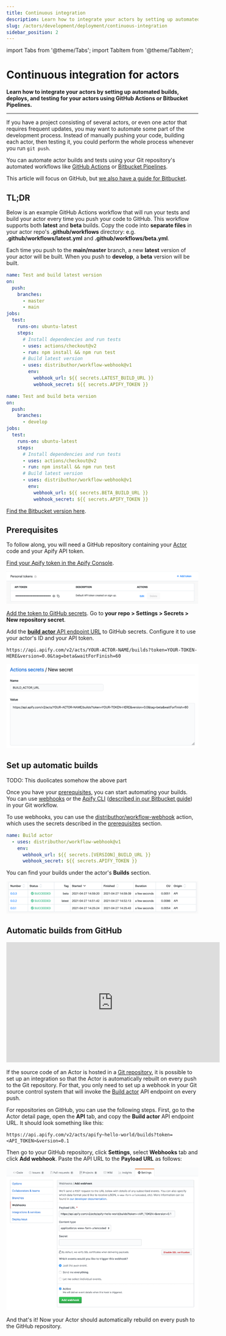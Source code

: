 ```yaml
---
title: Continuous integration
description: Learn how to integrate your actors by setting up automated builds, deploys, and testing for your actors using GitHub Actions or Bitbucket Pipelines.
slug: /actors/development/deployment/continuous-integration
sidebar_position: 2
---
```


import Tabs from '@theme/Tabs';
import TabItem from '@theme/TabItem';

# Continuous integration for actors

**Learn how to integrate your actors by setting up automated builds, deploys, and testing for your actors using GitHub Actions or Bitbucket Pipelines.**

---

If you have a project consisting of several actors, or even one actor that requires frequent updates, you may want to automate some part of the development process. Instead of manually pushing your code, building each actor, then testing it, you could perform the whole process whenever you run `git push`.

You can automate actor builds and tests using your Git repository's automated workflows like [GitHub Actions](https://github.com/features/actions) or [Bitbucket Pipelines](https://bitbucket.org/product/features/pipelines).

This article will focus on GitHub, but [we also have a guide for Bitbucket](https://help.apify.com/en/articles/1861038-setting-up-continuous-integration-for-apify-actors-on-bitbucket).

## TL;DR

Below is an example GitHub Actions workflow that will run your tests and build your actor every time you push your code to GitHub. This workflow supports both **latest** and **beta** builds. Copy the code into **separate files** in your actor repo's **.github/workflows** directory: e.g. **.github/workflows/latest.yml** and **.github/workflows/beta.yml**.

Each time you push to the **main/master** branch, a new **latest** version of your actor will be built. When you push to **develop**, a **beta** version will be built.

<Tabs groupId="main">
<TabItem value="latest.yml" label="latest.yml">

```yaml
name: Test and build latest version
on:
  push:
    branches:
      - master
      - main
jobs:
  test:
    runs-on: ubuntu-latest
    steps:
      # Install dependencies and run tests
      - uses: actions/checkout@v2
      - run: npm install && npm run test
      # Build latest version
      - uses: distributhor/workflow-webhook@v1
        env:
          webhook_url: ${{ secrets.LATEST_BUILD_URL }}
          webhook_secret: ${{ secrets.APIFY_TOKEN }}

```

</TabItem>


<TabItem value="beta.yml" label="beta.yml">

```yaml
name: Test and build beta version
on:
  push:
    branches:
      - develop
jobs:
  test:
    runs-on: ubuntu-latest
    steps:
      # Install dependencies and run tests
      - uses: actions/checkout@v2
      - run: npm install && npm run test
      # Build latest version
      - uses: distributhor/workflow-webhook@v1
        env:
          webhook_url: ${{ secrets.BETA_BUILD_URL }}
          webhook_secret: ${{ secrets.APIFY_TOKEN }}

```

</TabItem>
</Tabs>

[Find the Bitbucket version here](https://help.apify.com/en/articles/1861038-setting-up-continuous-integration-for-apify-actors-on-bitbucket).

## Prerequisites

To follow along, you will need a GitHub repository containing your [Actor](../index.md) code and your Apify API token.

[Find your Apify token in the Apify Console](https://console.apify.com/account#/integrations).

![Apify token in app](./images/ci-token.png)

[Add the token to GitHub secrets](https://docs.github.com/en/actions/reference/encrypted-secrets#creating-encrypted-secrets-for-a-repository). Go to **your repo > Settings > Secrets > New repository secret**.

Add the [**build actor** API endpoint URL](/api/v2#/reference/actors/build-collection/build-actor) to GitHub secrets. Configure it to use your actor's ID and your API token.

```cURL
https://api.apify.com/v2/acts/YOUR-ACTOR-NAME/builds?token=YOUR-TOKEN-HERE&version=0.0&tag=beta&waitForFinish=60
```

![Add build actor URL to secrets](./images/ci-add-build-url.png)

## Set up automatic builds

TODO: This duolicates somehow the above part

Once you have your [prerequisites](#prerequisites), you can start automating your builds. You can use [webhooks](https://en.wikipedia.org/wiki/Webhook) or the [Apify CLI](/cli/) ([described in our Bitbucket guide](https://help.apify.com/en/articles/1861038-setting-up-continuous-integration-for-apify-actors-on-bitbucket)) in your Git workflow.

To use webhooks, you can use the [distributhor/workflow-webhook](https://github.com/distributhor/workflow-webhook) action, which uses the secrets described in the [prerequisites](#prerequisites) section.

```yaml
name: Build actor
  - uses: distributhor/workflow-webhook@v1
    env:
      webhook_url: ${{ secrets.[VERSION]_BUILD_URL }}
      webhook_secret: ${{ secrets.APIFY_TOKEN }}
```

You can find your builds under the actor's **Builds** section.

![An actor's builds](./images/ci-builds.png)

## [](#github-integration) Automatic builds from GitHub

<iframe width="560" height="315" src="https://www.youtube-nocookie.com/embed/2I3DM8Nvu1M" title="YouTube video player" frameborder="0" allow="accelerometer; autoplay; clipboard-write; encrypted-media; gyroscope; picture-in-picture; web-share" allowfullscreen></iframe>

If the source code of an Actor is hosted in a [Git repository](#git-repository), it is possible to set up an integration so that the Actor is automatically rebuilt on every push to the Git repository. For that, you only need to set up a webhook in your Git source control system that will invoke the [Build actor](/api/v2/#/reference/actors/build-collection/build-actor) API endpoint on every push.

For repositories on GitHub, you can use the following steps. First, go to the Actor detail page, open the **API** tab, and copy the **Build actor** API endpoint URL. It should look something like this:

```text
https://api.apify.com/v2/acts/apify~hello-world/builds?token=<API_TOKEN>&version=0.1
```

Then go to your GitHub repository, click **Settings**, select **Webhooks** tab and click **Add webhook**. Paste the API URL to the **Payload URL** as follows:

![GitHub integration](./images/ci-github-integration.png)

And that's it! Now your Actor should automatically rebuild on every push to the GitHub repository.

